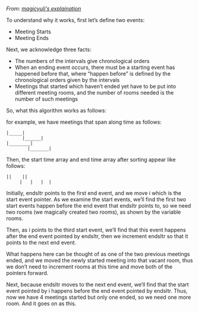 *From: [magicyuli's explaination](https://leetcode.com/problems/meeting-rooms-ii/discuss/67855/Explanation-of-%22Super-Easy-Java-Solution-Beats-98.8%22-from-%40pinkfloyda)*

To understand why it works, first let’s define two events:  
* Meeting Starts
* Meeting Ends

Next, we acknowledge three facts:
* The numbers of the intervals give chronological orders
* When an ending event occurs, there must be a starting event has happened before that, where “happen before” is defined by the chronological orders given by the intervals
* Meetings that started which haven’t ended yet have to be put into different meeting rooms, and the number of rooms needed is the number of such meetings

So, what this algorithm works as follows:

for example, we have meetings that span along time as follows:

```
|_____|
      |______|
|________|
        |_______|
```
Then, the start time array and end time array after sorting appear like follows:
```
||    ||
     |   |   |  |
```
Initially, endsItr points to the first end event, and we move i which is the start event pointer. As we examine the start events, we’ll find the first two start events happen before the end event that endsItr points to, so we need two rooms (we magically created two rooms), as shown by the variable rooms.   
  
Then, as i points to the third start event, we’ll find that this event happens after the end event pointed by endsItr, then we increment endsItr so that it points to the next end event.   
  
What happens here can be thought of as one of the two previous meetings ended, and we moved the newly started meeting into that vacant room, thus we don’t need to increment rooms at this time and move both of the pointers forward.
  
Next, because endsItr moves to the next end event, we’ll find that the start event pointed by i happens before the end event pointed by endsItr. Thus, now we have 4 meetings started but only one ended, so we need one more room. And it goes on as this.
